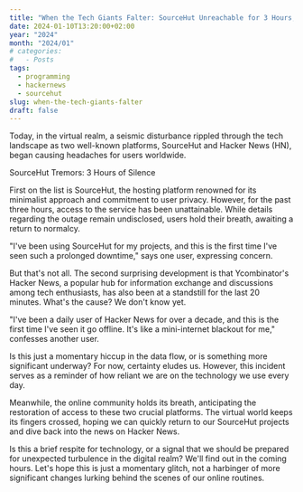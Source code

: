 ```yaml
---
title: "When the Tech Giants Falter: SourceHut Unreachable for 3 Hours, Hacker News Takes a Brief Hiatus"
date: 2024-01-10T13:20:00+02:00
year: "2024"
month: "2024/01"
# categories:
#   - Posts
tags:
  - programming
  - hackernews
  - sourcehut
slug: when-the-tech-giants-falter
draft: false
---
```


Today, in the virtual realm, a seismic disturbance rippled through the tech landscape as two well-known platforms, SourceHut and Hacker News (HN), began causing headaches for users worldwide.

SourceHut Tremors: 3 Hours of Silence

First on the list is SourceHut, the hosting platform renowned for its minimalist approach and commitment to user privacy. However, for the past three hours, access to the service has been unattainable. While details regarding the outage remain undisclosed, users hold their breath, awaiting a return to normalcy.

"I've been using SourceHut for my projects, and this is the first time I've seen such a prolonged downtime," says one user, expressing concern.

But that's not all. The second surprising development is that Ycombinator's Hacker News, a popular hub for information exchange and discussions among tech enthusiasts, has also been at a standstill for the last 20 minutes. What's the cause? We don't know yet.

"I've been a daily user of Hacker News for over a decade, and this is the first time I've seen it go offline. It's like a mini-internet blackout for me," confesses another user.

Is this just a momentary hiccup in the data flow, or is something more significant underway? For now, certainty eludes us. However, this incident serves as a reminder of how reliant we are on the technology we use every day.

Meanwhile, the online community holds its breath, anticipating the restoration of access to these two crucial platforms. The virtual world keeps its fingers crossed, hoping we can quickly return to our SourceHut projects and dive back into the news on Hacker News.

Is this a brief respite for technology, or a signal that we should be prepared for unexpected turbulence in the digital realm? We'll find out in the coming hours. Let's hope this is just a momentary glitch, not a harbinger of more significant changes lurking behind the scenes of our online routines.
